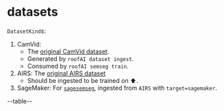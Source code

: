 # datasets

`DatasetKind`s:

1. CamVid:
    - The [original CamVid dataset](./ingest/CamVid.md).
    - Generated by `roofAI dataset ingest`.
    - Consumed by `roofAI semseg train`.
1. AIRS: The [original AIRS dataset](./ingest/AIRS.md)
    - Should be ingested to be trained on ⬆️.
1. SageMaker: For [`sagesemseg`](https://github.com/kamangir/blue-sandbox/blob/main/blue_sandbox/sagesemseg/README.md), ingested from `AIRS` with `target=sagemaker`.

--table--
